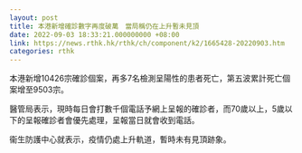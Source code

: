 ```yaml
---
layout: post
title: 本港新增確診數字再度破萬　當局稱仍在上升暫未見頂
date: 2022-09-03 18:33:21.000000000 +08:00
link: https://news.rthk.hk/rthk/ch/component/k2/1665428-20220903.htm
categories: rthk
---
```


本港新增10426宗確診個案，再多7名檢測呈陽性的患者死亡，第五波累計死亡個案增至9503宗。

醫管局表示，現時每日會打數千個電話予網上呈報的確診者，而70歲以上，5歲以下的呈報確診者會優先處理，呈報當日就會收到電話。

衞生防護中心就表示，疫情仍處上升軌道，暫時未有見頂跡象。
